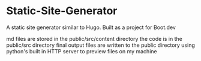 # Static-Site-Generator
A static site generator similar to Hugo. Built as a project for Boot.dev

md files are stored in the public/src/content directory
the code is in the public/src directory
final output files are written to the public directory
using python's built in HTTP server to preview files on my machine